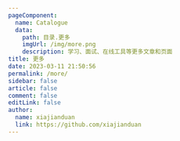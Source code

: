 ```yaml
---
pageComponent:
  name: Catalogue
  data:
    path: 目录.更多
    imgUrl: /img/more.png
    description: 学习、面试、在线工具等更多文章和页面
title: 更多
date: 2023-03-11 21:50:56
permalink: /more/
sidebar: false
article: false
comment: false
editLink: false
author:
  name: xiajianduan
  link: https://github.com/xiajianduan
---
```

